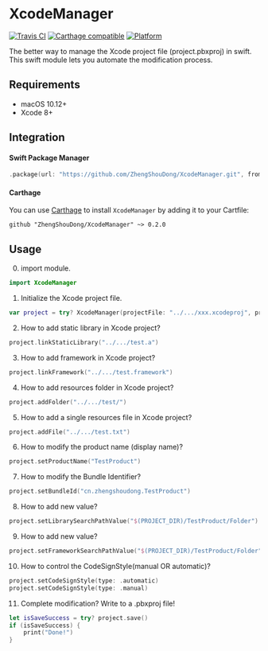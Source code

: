 # XcodeManager

[![Travis CI](https://travis-ci.org/ZhengShouDong/XcodeManager.svg?branch=master)](https://travis-ci.org/ZhengShouDong/XcodeManager) [![Carthage compatible](https://img.shields.io/badge/Carthage-compatible-00D835.svg?style=flat)](https://github.com/Carthage/Carthage) [![Platform](https://img.shields.io/badge/Platform-OSX-green.svg)](https://github.com/ZhengShouDong/XcodeManager)

The better way to manage the Xcode project file (project.pbxproj) in swift.
This swift module lets you automate the modification process.

## Requirements

- macOS 10.12+
- Xcode 8+

## Integration

#### Swift Package Manager
```swift
.package(url: "https://github.com/ZhengShouDong/XcodeManager.git", from: "0.2.0")
```

#### Carthage
You can use [Carthage](https://github.com/Carthage/Carthage) to install `XcodeManager` by adding it to your Cartfile:
```
github "ZhengShouDong/XcodeManager" ~> 0.2.0
```

## Usage
0. import module.

```swift
import XcodeManager
```

1. Initialize the Xcode project file.

```swift
var project = try? XcodeManager(projectFile: "../.../xxx.xcodeproj", printLog: true)
```

2. How to add static library in Xcode project?

```swift
project.linkStaticLibrary("../.../test.a")
```

3. How to add framework in Xcode project?

```swift
project.linkFramework("../.../test.framework")
```

4. How to add resources folder in Xcode project?

```swift
project.addFolder("../.../test/")
```

5. How to add a single resources file in Xcode project?

```swift
project.addFile("../.../test.txt")
```

6. How to modify the product name (display name)?

```swift
project.setProductName("TestProduct")
```

7. How to modify the Bundle Identifier?

```swift
project.setBundleId("cn.zhengshoudong.TestProduct")
```

8. How to add new <Library Search Paths> value?

```swift
project.setLibrarySearchPathValue("$(PROJECT_DIR)/TestProduct/Folder")
```

9. How to add new <Framework Search Paths> value?

```swift
project.setFrameworkSearchPathValue("$(PROJECT_DIR)/TestProduct/Folder")
```

10. How to control the CodeSignStyle(manual OR automatic)?

```swift
project.setCodeSignStyle(type: .automatic)
project.setCodeSignStyle(type: .manual)
```

11. Complete modification? Write to a .pbxproj file!

```swift
let isSaveSuccess = try? project.save()
if (isSaveSuccess) {
	print("Done!")
}
```